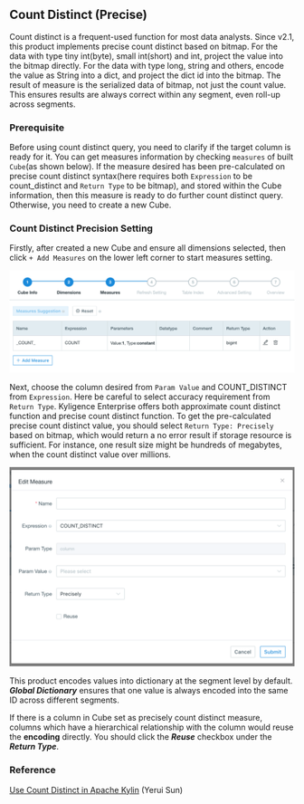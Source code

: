 ## Count Distinct (Precise)

Count distinct is a frequent-used function for most data analysts. Since v2.1, this product implements precise count distinct based on bitmap. For the data with type tiny int(byte), small int(short) and int, project the value into the bitmap directly. For the data with type long, string and others, encode the value as String into a dict, and project the dict id into the bitmap. The result of measure is the serialized data of bitmap, not just the count value. This ensures results are always correct within any segment, even roll-up across segments. 



### Prerequisite

Before using count distinct query, you need to clarify if the target column is ready for it. You can get measures information by checking `measures` of built `Cube`(as shown below). If the measure desired has been pre-calculated on precise count distinct syntax(here requires both `Expression` to be count_distinct and `Return Type` to be bitmap), and stored within the Cube information, then this measure is ready to do further count distinct query. Otherwise, you need to create a new Cube.



### Count Distinct Precision Setting 

Firstly, after created a new Cube and ensure all dimensions selected, then click `+ Add Measures` on the lower left corner to start measures setting.  

![Add Measures](../images/count_distinct/cd_measures_add.png)

Next, choose the column desired from `Param Value` and COUNT_DISTINCT from `Expression`. Here be careful to select accuracy requirement from `Return Type`. Kyligence Enterprise offers both approximate count distinct function and precise count distinct function. To get the pre-calculated precise count distinct value, you should select  `Return Type: Precisely` based on bitmap, which would return a no error result if storage resource is sufficient. For instance, one result size might be hundreds of megabytes, when the count distinct value over millions.

![Add precisely COUNT_DISTINCT measure](../images/count_distinct/cd_measures_add_precisely.png)

This product encodes values into dictionary at the segment level by default. ***Global Dictionary*** ensures that one value is always encoded into the same ID across different segments.

If there is a column in Cube set as precisely count distinct measure, columns which have a hierarchical relationship with the column would reuse the **encoding** directly. You should click the ***Reuse*** checkbox under the ***Return Type***.



### Reference

[Use Count Distinct in Apache Kylin](http://kylin.apache.org/blog/2016/08/01/count-distinct-in-kylin/) (Yerui Sun)

